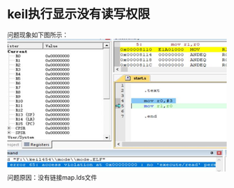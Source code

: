 # keil执行显示没有读写权限

问题现象如下图所示：  
![image-problem3](../ARM-ASM-A9.assets/image-problem3.png)  
问题原因：没有链接map.lds文件

